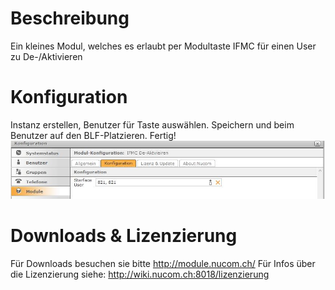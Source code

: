 <!-- TITLE: IFMC De/Aktivieren -->
# Beschreibung
Ein kleines Modul, welches es erlaubt per Modultaste IFMC für einen User zu De-/Aktivieren
# Konfiguration
Instanz erstellen, Benutzer für Taste auswählen.
Speichern und beim Benutzer auf den BLF-Platzieren.
Fertig!
![1](/uploads/ifmc-de-aktivieren/1.jpg "1")
# Downloads & Lizenzierung
Für Downloads besuchen sie bitte http://module.nucom.ch/
Für Infos über die Lizenzierung siehe: http://wiki.nucom.ch:8018/lizenzierung
